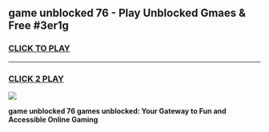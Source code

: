 
## game unblocked 76 - Play Unblocked Gmaes & Free #3er1g
<h3>
<a href="https://news.freeplayer.one?title=game_unblocked_76&ref=03M">CLICK TO PLAY</a></h3>
<hr>

<h3>
<a href="https://news.freeplayer.one?title=game_unblocked_76&ref=03M">CLICK 2 PLAY</a>
  
</h3>

<a href="https://news.freeplayer.one?title=game_unblocked_76&ref=03M"><img src="https://clearcache.store/games.png"></a>


**game unblocked 76 games unblocked: Your Gateway to Fun and Accessible Online Gaming**
